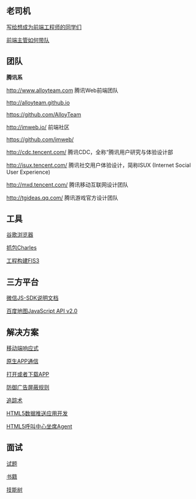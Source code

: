 老司机
-------

[写给想成为前端工程师的同学们](other/Old-Driver-Said-0.md)

[前端主管如何带队](other/Old-Driver-Said-1.md)

团队
----

**腾讯系**

http://www.alloyteam.com 腾讯Web前端团队

http://alloyteam.github.io

https://github.com/AlloyTeam

http://imweb.io/ 前端社区

https://github.com/imweb/

http://cdc.tencent.com/ 腾讯CDC，全称“腾讯用户研究与体验设计部

http://isux.tencent.com/ 腾讯社交用户体验设计，简称ISUX (Internet Social User Experience)

http://mxd.tencent.com/ 腾讯移动互联网设计团队

http://tgideas.qq.com/  腾讯游戏官方设计团队

工具
-------

[谷歌浏览器](other/Chrome.md)

[抓包Charles](other/Charles.md)

[工程构建FIS3](other/Fis3.md)


三方平台
--------

[微信JS-SDK说明文档](other/Wechat.md)

[百度地图JavaScript API v2.0](other/BaiduMap.md)

解决方案
--------

[移动端响应式](other/MobileTerminalScreenAdaptation.md)

[原生APP通信](other/Webview-Javascript-Bridge.md)

[打开或者下载APP](other/DownloadOrOpenApp.md)

[防御广告屏蔽规则]()

[追踪术](other/)

[HTML5数据推送应用开发](other/Data-Push-Apps-with-HTML5-SSE.md)

[HTML5呼叫中心坐席Agent](other/CTI-Agent-HTML5.md)

面试
-----

[试题](interview/InterviewQuestion.md)

[书籍](interview/Book.md)

[技能树](interview/SkillTree.md)
